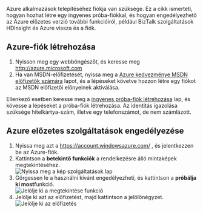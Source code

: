 Azure alkalmazások telepítéséhez fiókja van szüksége. Ez a cikk ismerteti, hogyan hozhat létre egy ingyenes próba-fiókkal, és hogyan engedélyezhető az Azure előzetes verzió további funkcióiról, például BizTalk szolgáltatások HDInsight és Azure vissza és a fiók.

## <a name="create-an-azure-account"></a>Azure-fiók létrehozása

1.  Nyisson meg egy webböngészőt, és keresse meg <http://azure.microsoft.com>
2.  Ha van MSDN-előfizetését, nyissa meg a [Azure kedvezménye MSDN előfizetők számára](https://azure.microsoft.com/pricing/member-offers/msdn-benefits-details/) lapot, és a lépéseket követve hozzon létre egy fiókot az MSDN előfizetői előnyeinek aktiválása.

   Ellenkező esetben keresse meg a [ingyenes próba-fiók létrehozása](https://azure.microsoft.com/pricing/free-trial/) lap, és kövesse a lépéseket a próba-fiók létrehozása. Az identitás igazolása szüksége hitelkártya-szám, illetve egy telefonszámot, de nem számlázott.

## <a name="enable-azure-preview-features"></a>Azure előzetes szolgáltatások engedélyezése

1.  Nyissa meg azt a <https://account.windowsazure.com/> , és jelentkezzen be az Azure-fiók.
2.  Kattintson a **betekintő funkciók** a rendelkezésre álló mintaképek megtekintéséhez.<br />
    ![Nyissa meg a kép szolgáltatások lap][1]
3.  Görgessen le a használni kívánt engedélyezheti, és kattintson a **próbálja ki most**funkció.<br />
    ![Jelölje ki a megtekintése funkció][2]
4.  Jelölje ki azt az előfizetést, majd kattintson a jelölőnégyzet.<br />
    ![Jelölje ki az előfizetés][3]

[1]: ./media/create-an-azure-account/antares-iaas-preview-01.png
[2]: ./media/create-an-azure-account/antares-iaas-preview-05.png
[3]: ./media/create-an-azure-account/antares-iaas-preview-06.png
